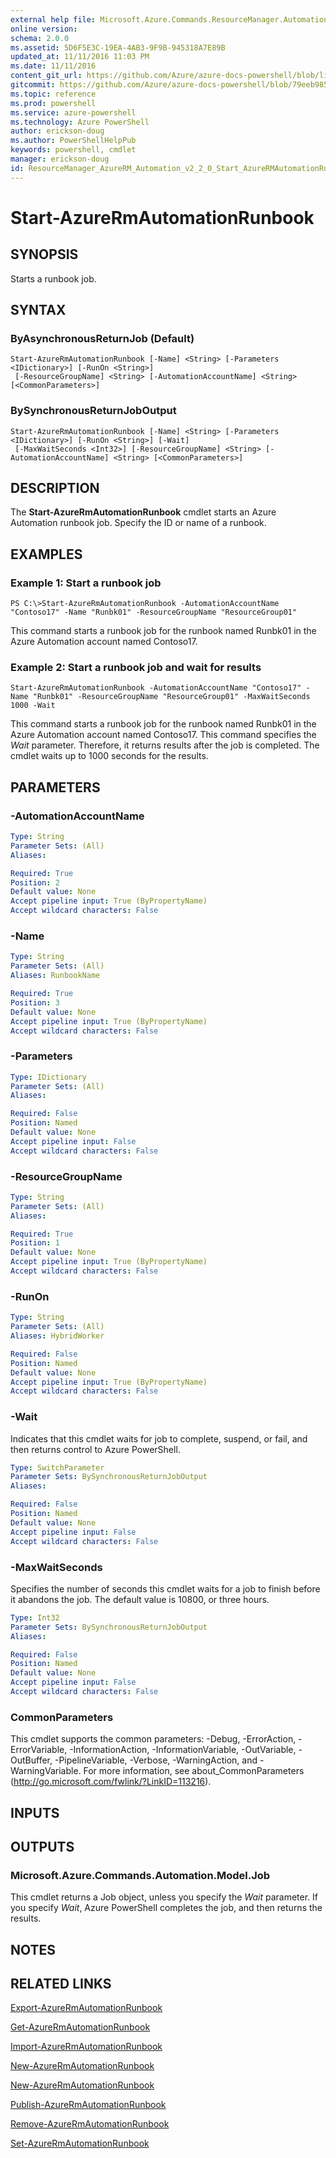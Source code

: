 ```yaml
---
external help file: Microsoft.Azure.Commands.ResourceManager.Automation.dll-Help.xml
online version:
schema: 2.0.0
ms.assetid: 5D6F5E3C-19EA-4AB3-9F9B-945318A7E89B
updated_at: 11/11/2016 11:03 PM
ms.date: 11/11/2016
content_git_url: https://github.com/Azure/azure-docs-powershell/blob/live/azureps-cmdlets-docs/ResourceManager/AzureRM.Automation/v2.2.0/Start-AzureRMAutomationRunbook.md
gitcommit: https://github.com/Azure/azure-docs-powershell/blob/79eeb985ea480979357fb4695832a0c3d29a48bf/azureps-cmdlets-docs/ResourceManager/AzureRM.Automation/v2.2.0/Start-AzureRMAutomationRunbook.md
ms.topic: reference
ms.prod: powershell
ms.service: azure-powershell
ms.technology: Azure PowerShell
author: erickson-doug
ms.author: PowerShellHelpPub
keywords: powershell, cmdlet
manager: erickson-doug
id: ResourceManager_AzureRM_Automation_v2_2_0_Start_AzureRMAutomationRunbook_md
---
```


# Start-AzureRmAutomationRunbook

## SYNOPSIS
Starts a runbook job.

## SYNTAX

### ByAsynchronousReturnJob (Default)
```
Start-AzureRmAutomationRunbook [-Name] <String> [-Parameters <IDictionary>] [-RunOn <String>]
 [-ResourceGroupName] <String> [-AutomationAccountName] <String> [<CommonParameters>]
```

### BySynchronousReturnJobOutput
```
Start-AzureRmAutomationRunbook [-Name] <String> [-Parameters <IDictionary>] [-RunOn <String>] [-Wait]
 [-MaxWaitSeconds <Int32>] [-ResourceGroupName] <String> [-AutomationAccountName] <String> [<CommonParameters>]
```

## DESCRIPTION
The **Start-AzureRmAutomationRunbook** cmdlet starts an Azure Automation runbook job.
Specify the ID or name of a runbook.

## EXAMPLES

### Example 1: Start a runbook job
```
PS C:\>Start-AzureRmAutomationRunbook -AutomationAccountName "Contoso17" -Name "Runbk01" -ResourceGroupName "ResourceGroup01"
```

This command starts a runbook job for the runbook named Runbk01 in the Azure Automation account named Contoso17.

### Example 2: Start a runbook job and wait for results
```
Start-AzureRmAutomationRunbook -AutomationAccountName "Contoso17" -Name "Runbk01" -ResourceGroupName "ResourceGroup01" -MaxWaitSeconds 1000 -Wait
```

This command starts a runbook job for the runbook named Runbk01 in the Azure Automation account named Contoso17.
This command specifies the _Wait_ parameter.
Therefore, it returns results after the job is completed.
The cmdlet waits up to 1000 seconds for the results.


## PARAMETERS

### -AutomationAccountName

```yaml
Type: String
Parameter Sets: (All)
Aliases:

Required: True
Position: 2
Default value: None
Accept pipeline input: True (ByPropertyName)
Accept wildcard characters: False
```

### -Name

```yaml
Type: String
Parameter Sets: (All)
Aliases: RunbookName

Required: True
Position: 3
Default value: None
Accept pipeline input: True (ByPropertyName)
Accept wildcard characters: False
```

### -Parameters

```yaml
Type: IDictionary
Parameter Sets: (All)
Aliases:

Required: False
Position: Named
Default value: None
Accept pipeline input: False
Accept wildcard characters: False
```

### -ResourceGroupName

```yaml
Type: String
Parameter Sets: (All)
Aliases:

Required: True
Position: 1
Default value: None
Accept pipeline input: True (ByPropertyName)
Accept wildcard characters: False
```

### -RunOn

```yaml
Type: String
Parameter Sets: (All)
Aliases: HybridWorker

Required: False
Position: Named
Default value: None
Accept pipeline input: True (ByPropertyName)
Accept wildcard characters: False
```

### -Wait
Indicates that this cmdlet waits for job to complete, suspend, or fail, and then returns control to Azure PowerShell.

```yaml
Type: SwitchParameter
Parameter Sets: BySynchronousReturnJobOutput
Aliases:

Required: False
Position: Named
Default value: None
Accept pipeline input: False
Accept wildcard characters: False
```

### -MaxWaitSeconds
Specifies the number of seconds this cmdlet waits for a job to finish before it abandons the job.
The default value is 10800, or three hours.

```yaml
Type: Int32
Parameter Sets: BySynchronousReturnJobOutput
Aliases:

Required: False
Position: Named
Default value: None
Accept pipeline input: False
Accept wildcard characters: False
```

### CommonParameters
This cmdlet supports the common parameters: -Debug, -ErrorAction, -ErrorVariable, -InformationAction, -InformationVariable, -OutVariable, -OutBuffer, -PipelineVariable, -Verbose, -WarningAction, and -WarningVariable. For more information, see about_CommonParameters (http://go.microsoft.com/fwlink/?LinkID=113216).

## INPUTS

## OUTPUTS

### Microsoft.Azure.Commands.Automation.Model.Job
This cmdlet returns a Job object, unless you specify the _Wait_ parameter.
If you specify _Wait_, Azure PowerShell completes the job, and then returns the results.

## NOTES

## RELATED LINKS

[Export-AzureRmAutomationRunbook](xref:ResourceManager/AzureRM.Automation/v2.2.0/Export-AzureRMAutomationRunbook.md)

[Get-AzureRmAutomationRunbook](xref:ResourceManager/AzureRM.Automation/v2.2.0/Get-AzureRMAutomationRunbook.md)

[Import-AzureRmAutomationRunbook](xref:ResourceManager/AzureRM.Automation/v2.2.0/Import-AzureRMAutomationRunbook.md)

[New-AzureRmAutomationRunbook](xref:ResourceManager/AzureRM.Automation/v2.2.0/New-AzureRMAutomationRunbook.md)

[New-AzureRmAutomationRunbook](xref:ResourceManager/AzureRM.Automation/v2.2.0/New-AzureRMAutomationRunbook.md)

[Publish-AzureRmAutomationRunbook](xref:ResourceManager/AzureRM.Automation/v2.2.0/Publish-AzureRMAutomationRunbook.md)

[Remove-AzureRmAutomationRunbook](xref:ResourceManager/AzureRM.Automation/v2.2.0/Remove-AzureRMAutomationRunbook.md)

[Set-AzureRmAutomationRunbook](xref:ResourceManager/AzureRM.Automation/v2.2.0/Set-AzureRMAutomationRunbook.md)
